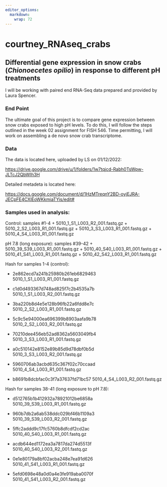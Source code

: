 ```yaml
---
editor_options: 
  markdown: 
    wrap: 72
---
```


# courtney_RNAseq_crabs

## **Differential gene expression in snow crabs (*Chionoecetes opilio*) in response to different pH treatments**

I will be working with paired end RNA-Seq data prepared and provided by
Laura Spencer.

### End Point

The ultimate goal of this project is to compare gene expression between
snow crabs exposed to high pH levels. To do this, I will follow the
steps outlined in the week 02 assignment for FISH 546. Time permitting,
I will work on assembling a de novo snow crab transcriptome.

### **Data**

The data is located here, uploaded by LS on 01/12/2022:

<https://drive.google.com/drive/u/1/folders/1w7tqjcd-Rabh0TsWpw-JLTcJ2QbWIh3H>

Detailed metadeta is located here:

<https://docs.google.com/document/d/1HzMTreqnY2BD-oyjEJRA-JECpFE4CXlEoWKkmiaTYis/edit#>

### Samples used in analysis:

Control: samples #1-4 + 5010_1\_S1_L003_R2_001.fastq.gz +
5010_2\_S2_L003_R1_001.fastq.gz + 5010_3\_S3_L003_R1_001.fastq.gz +
5010_4\_S4_L003_R1_001.fastq.gz

pH 7.8 (long exposure): samples #39-42 +
5010_39_S39_L003_R1_001.fastq.gz + 5010_40_S40_L003_R1_001.fastq.gz +
5010_41_S41_L003_R1_001.fastq.gz + 5010_42_S42_L003_R1_001.fastq.gz

Hash for samples 1-4 (control):

-   2e862ecd7a241b25980b261eb6829463    5010_1\_S1_L003_R1_001.fastq.gz

-   c1d0d493367d748ad825f7c2b4535a7b    5010_1\_S1_L003_R2_001.fastq.gz

-   3ba220b8d4e5e128b96fb22a6fdd8e7c    5010_2\_S2_L003_R1_001.fastq.gz

-   5c9c5e94000ea696399b8903aafa9b78    5010_2\_S2_L003_R2_001.fastq.gz

-   70210dee456eb52ad8362a5603049fb4    5010_3\_S3_L003_R1_001.fastq.gz

-   a0c510142e8152e89b85d9d78dbf0b5d    5010_3\_S3_L003_R2_001.fastq.gz

-   5960706ab3acbd635c367f02c70ccaad    5010_4\_S4_L003_R1_001.fastq.gz

-   b8691b8dcbfac0c3f7a37637fd71bc57    5010_4\_S4_L003_R2_001.fastq.gz

Hash for samples 38-41 (long exposure to pH 7.8):

-   d512765b1b412932a78921012be6858a    5010_39_S39_L003_R1_001.fastq.gz

-   960b7db2a6ab538ddc029bf46b1109a3    5010_39_S39_L003_R2_001.fastq.gz

-   5ffc2addd9c17fc5760b8dfcdf2cd2ac    5010_40_S40_L003_R1_001.fastq.gz

-   acdb644ed1172ea3a7817da274d5513f    5010_40_S40_L003_R2_001.fastq.gz

-   0e1e80179a8bf02acba248e7ea91d626    5010_41_S41_L003_R1_001.fastq.gz

-   5efd0698e48a0d0a4e3fe919aba0070f    5010_41_S41_L003_R2_001.fastq.gz
